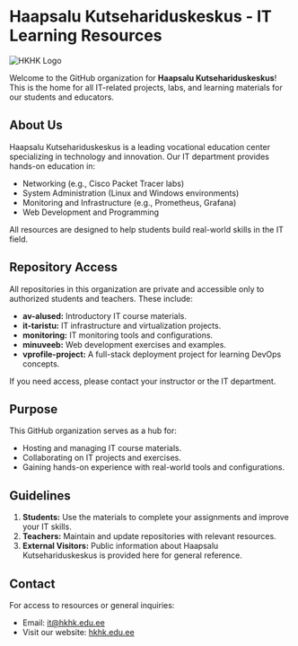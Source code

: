 # Haapsalu Kutsehariduskeskus - IT Learning Resources

![HKHK Logo](https://hkhk.edu.ee/themes/custom/harno_theme/static/assets/images/placeholder-1.gif)

Welcome to the GitHub organization for **Haapsalu Kutsehariduskeskus**!  
This is the home for all IT-related projects, labs, and learning materials for our students and educators.

## About Us
Haapsalu Kutsehariduskeskus is a leading vocational education center specializing in technology and innovation. Our IT department provides hands-on education in:
- Networking (e.g., Cisco Packet Tracer labs)
- System Administration (Linux and Windows environments)
- Monitoring and Infrastructure (e.g., Prometheus, Grafana)
- Web Development and Programming

All resources are designed to help students build real-world skills in the IT field.

## Repository Access
All repositories in this organization are private and accessible only to authorized students and teachers. These include:
- **av-alused:** Introductory IT course materials.
- **it-taristu:** IT infrastructure and virtualization projects.
- **monitoring:** IT monitoring tools and configurations.
- **minuveeb:** Web development exercises and examples.
- **vprofile-project:** A full-stack deployment project for learning DevOps concepts.

If you need access, please contact your instructor or the IT department.

## Purpose
This GitHub organization serves as a hub for:
- Hosting and managing IT course materials.
- Collaborating on IT projects and exercises.
- Gaining hands-on experience with real-world tools and configurations.

## Guidelines
1. **Students:** Use the materials to complete your assignments and improve your IT skills.
2. **Teachers:** Maintain and update repositories with relevant resources.
3. **External Visitors:** Public information about Haapsalu Kutsehariduskeskus is provided here for general reference.

## Contact
For access to resources or general inquiries:
- Email: [it@hkhk.edu.ee](mailto:it@hkhk.edu.ee)
- Visit our website: [hkhk.edu.ee](https://hkhk.edu.ee/et/Infotehnoloogia)
